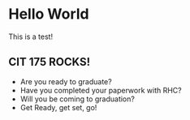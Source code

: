 # Hello World

This is a test!

## CIT 175 ROCKS!

* Are you ready to graduate?
* Have you completed your paperwork with RHC?
* Will you be coming to graduation?
* Get Ready, get set, go!
